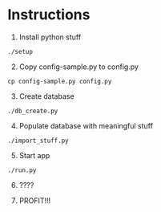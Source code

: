 # Instructions

1) Install python stuff
```
./setup

```
2) Copy config-sample.py to config.py
```
cp config-sample.py config.py
```

3) Create database
```
./db_create.py
```

4) Populate database with meaningful stuff
```
./import_stuff.py
```

5) Start app
```
./run.py
```

6) ????

7) PROFIT!!!
